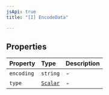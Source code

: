 ```yaml
---
jsApi: true
title: "[I] EncodeData"

---
```

## Properties

| Property | Type | Description |
| :------ | :------ | :------ |
| `encoding` | `string` | - |
| `type` | [`Scalar`](Scalar.md) | - |
